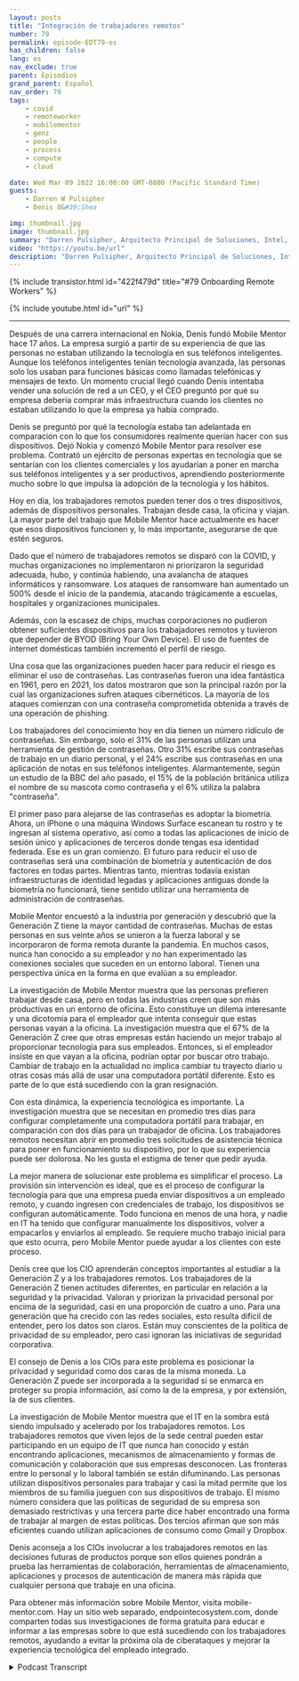 ```yaml
---
layout: posts
title: "Integración de trabajadores remotos"
number: 79
permalink: episode-EDT79-es
has_children: false
lang: es
nav_exclude: true
parent: Episodios
grand_parent: Español
nav_order: 79
tags:
    - covid
    - remoteworker
    - mobilementor
    - genz
    - people
    - process
    - compute
    - cloud

date: Wed Mar 09 2022 16:00:00 GMT-0800 (Pacific Standard Time)
guests:
    - Darren W Pulsipher
    - Denis O&#39;Shea

img: thumbnail.jpg
image: thumbnail.jpg
summary: "Darren Pulsipher, Arquitecto Principal de Soluciones, Intel, Denis O'Shea, fundador de Mobile Mentor, hablan sobre su experiencia, investigación y consejos sobre cómo incorporar a los trabajadores remotos, especialmente a los trabajadores de la Generación Z."
video: "https://youtu.be/url"
description: "Darren Pulsipher, Arquitecto Principal de Soluciones, Intel, Denis O'Shea, fundador de Mobile Mentor, hablan sobre su experiencia, investigación y consejos sobre cómo incorporar a los trabajadores remotos, especialmente a los trabajadores de la Generación Z."
---
```


<div>
{% include transistor.html id="422f479d" title="#79 Onboarding Remote Workers" %}

{% include youtube.html id="url" %}
</div>

---

Después de una carrera internacional en Nokia, Denis fundó Mobile Mentor hace 17 años. La empresa surgió a partir de su experiencia de que las personas no estaban utilizando la tecnología en sus teléfonos inteligentes. Aunque los teléfonos inteligentes tenían tecnología avanzada, las personas solo los usaban para funciones básicas como llamadas telefónicas y mensajes de texto. Un momento crucial llegó cuando Denis intentaba vender una solución de red a un CEO, y el CEO preguntó por qué su empresa debería comprar más infraestructura cuando los clientes no estaban utilizando lo que la empresa ya había comprado.

Denis se preguntó por qué la tecnología estaba tan adelantada en comparación con lo que los consumidores realmente querían hacer con sus dispositivos. Dejó Nokia y comenzó Mobile Mentor para resolver ese problema. Contrató un ejército de personas expertas en tecnología que se sentarían con los clientes comerciales y los ayudarían a poner en marcha sus teléfonos inteligentes y a ser productivos, aprendiendo posteriormente mucho sobre lo que impulsa la adopción de la tecnología y los hábitos.

Hoy en día, los trabajadores remotos pueden tener dos o tres dispositivos, además de dispositivos personales. Trabajan desde casa, la oficina y viajan. La mayor parte del trabajo que Mobile Mentor hace actualmente es hacer que esos dispositivos funcionen y, lo más importante, asegurarse de que estén seguros.

Dado que el número de trabajadores remotos se disparó con la COVID, y muchas organizaciones no implementaron ni priorizaron la seguridad adecuada, hubo, y continúa habiendo, una avalancha de ataques informáticos y ransomware. Los ataques de ransomware han aumentado un 500% desde el inicio de la pandemia, atacando trágicamente a escuelas, hospitales y organizaciones municipales.

Además, con la escasez de chips, muchas corporaciones no pudieron obtener suficientes dispositivos para los trabajadores remotos y tuvieron que depender de BYOD (Bring Your Own Device). El uso de fuentes de internet domésticas también incrementó el perfil de riesgo.

Una cosa que las organizaciones pueden hacer para reducir el riesgo es eliminar el uso de contraseñas. Las contraseñas fueron una idea fantástica en 1961, pero en 2021, los datos mostraron que son la principal razón por la cual las organizaciones sufren ataques cibernéticos. La mayoría de los ataques comienzan con una contraseña comprometida obtenida a través de una operación de phishing.

Los trabajadores del conocimiento hoy en día tienen un número ridículo de contraseñas. Sin embargo, solo el 31% de las personas utilizan una herramienta de gestión de contraseñas. Otro 31% escribe sus contraseñas de trabajo en un diario personal, y el 24% escribe sus contraseñas en una aplicación de notas en sus teléfonos inteligentes. Alarmantemente, según un estudio de la BBC del año pasado, el 15% de la población británica utiliza el nombre de su mascota como contraseña y el 6% utiliza la palabra "contraseña".

El primer paso para alejarse de las contraseñas es adoptar la biometría. Ahora, un iPhone o una máquina Windows Surface escanean tu rostro y te ingresan al sistema operativo, así como a todas las aplicaciones de inicio de sesión único y aplicaciones de terceros donde tengas esa identidad federada. Ese es un gran comienzo. El futuro para reducir el uso de contraseñas será una combinación de biometría y autenticación de dos factores en todas partes. Mientras tanto, mientras todavía existan infraestructuras de identidad legadas y aplicaciones antiguas donde la biometría no funcionará, tiene sentido utilizar una herramienta de administración de contraseñas.

Mobile Mentor encuestó a la industria por generación y descubrió que la Generación Z tiene la mayor cantidad de contraseñas. Muchas de estas personas en sus veinte años se unieron a la fuerza laboral y se incorporaron de forma remota durante la pandemia. En muchos casos, nunca han conocido a su empleador y no han experimentado las conexiones sociales que suceden en un entorno laboral. Tienen una perspectiva única en la forma en que evalúan a su empleador.

La investigación de Mobile Mentor muestra que las personas prefieren trabajar desde casa, pero en todas las industrias creen que son más productivas en un entorno de oficina. Esto constituye un dilema interesante y una dicotomía para el empleador que intenta conseguir que estas personas vayan a la oficina. La investigación muestra que el 67% de la Generación Z cree que otras empresas están haciendo un mejor trabajo al proporcionar tecnología para sus empleados. Entonces, si el empleador insiste en que vayan a la oficina, podrían optar por buscar otro trabajo. Cambiar de trabajo en la actualidad no implica cambiar tu trayecto diario u otras cosas más allá de usar una computadora portátil diferente. Esto es parte de lo que está sucediendo con la gran resignación.

Con esta dinámica, la experiencia tecnológica es importante. La investigación muestra que se necesitan en promedio tres días para configurar completamente una computadora portátil para trabajar, en comparación con dos días para un trabajador de oficina. Los trabajadores remotos necesitan abrir en promedio tres solicitudes de asistencia técnica para poner en funcionamiento su dispositivo, por lo que su experiencia puede ser dolorosa. No les gusta el estigma de tener que pedir ayuda.

La mejor manera de solucionar este problema es simplificar el proceso. La provisión sin intervención es ideal, que es el proceso de configurar la tecnología para que una empresa pueda enviar dispositivos a un empleado remoto, y cuando ingresen con credenciales de trabajo, los dispositivos se configuran automáticamente. Todo funciona en menos de una hora, y nadie en IT ha tenido que configurar manualmente los dispositivos, volver a empacarlos y enviarlos al empleado. Se requiere mucho trabajo inicial para que esto ocurra, pero Mobile Mentor puede ayudar a los clientes con este proceso.

Denis cree que los CIO aprenderán conceptos importantes al estudiar a la Generación Z y a los trabajadores remotos. Los trabajadores de la Generación Z tienen actitudes diferentes, en particular en relación a la seguridad y la privacidad. Valoran y priorizan la privacidad personal por encima de la seguridad, casi en una proporción de cuatro a uno. Para una generación que ha crecido con las redes sociales, esto resulta difícil de entender, pero los datos son claros. Están muy conscientes de la política de privacidad de su empleador, pero casi ignoran las iniciativas de seguridad corporativa.

El consejo de Denis a los CIOs para este problema es posicionar la privacidad y seguridad como dos caras de la misma moneda. La Generación Z puede ser incorporada a la seguridad si se enmarca en proteger su propia información, así como la de la empresa, y por extensión, la de sus clientes.

La investigación de Mobile Mentor muestra que el IT en la sombra está siendo impulsado y acelerado por los trabajadores remotos. Los trabajadores remotos que viven lejos de la sede central pueden estar participando en un equipo de IT que nunca han conocido y están encontrando aplicaciones, mecanismos de almacenamiento y formas de comunicación y colaboración que sus empresas desconocen. Las fronteras entre lo personal y lo laboral también se están difuminando. Las personas utilizan dispositivos personales para trabajar y casi la mitad permite que los miembros de su familia jueguen con sus dispositivos de trabajo. El mismo número considera que las políticas de seguridad de su empresa son demasiado restrictivas y una tercera parte dice haber encontrado una forma de trabajar al margen de estas políticas. Dos tercios afirman que son más eficientes cuando utilizan aplicaciones de consumo como Gmail y Dropbox.

Denis aconseja a los CIOs involucrar a los trabajadores remotos en las decisiones futuras de productos porque son ellos quienes pondrán a prueba las herramientas de colaboración, herramientas de almacenamiento, aplicaciones y procesos de autenticación de manera más rápida que cualquier persona que trabaje en una oficina.

Para obtener más información sobre Mobile Mentor, visita mobile-mentor.com. Hay un sitio web separado, endpointecosystem.com, donde comparten todas sus investigaciones de forma gratuita para educar e informar a las empresas sobre lo que está sucediendo con los trabajadores remotos, ayudando a evitar la próxima ola de ciberataques y mejorar la experiencia tecnológica del empleado integrado.



<details>
<summary> Podcast Transcript </summary>

<p></p>

</details>

